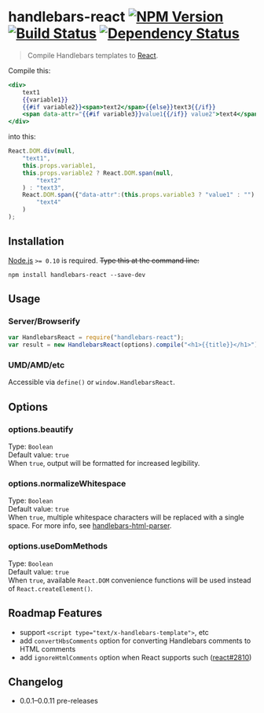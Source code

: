 # handlebars-react [![NPM Version][npm-image]][npm-url] [![Build Status][travis-image]][travis-url] [![Dependency Status][david-image]][david-url]
> Compile Handlebars templates to [React](https://facebook.github.io/react/).

Compile this:
```handlebars
<div>
	text1
	{{variable1}}
	{{#if variable2}}<span>text2</span>{{else}}text3{{/if}}
	<span data-attr="{{#if variable3}}value1{{/if}} value2">text4</span>
</div>
```
into this:
```js
React.DOM.div(null,
	"text1",
	this.props.variable1,
	this.props.variable2 ? React.DOM.span(null,
		"text2"
	) : "text3",
	React.DOM.span({"data-attr":(this.props.variable3 ? "value1" : "") + " value2"},
		"text4"
	)
);
```


## Installation
[Node.js](http://nodejs.org/) `>= 0.10` is required. ~~Type this at the command line:~~
```shell
npm install handlebars-react --save-dev
```


## Usage
### Server/Browserify
```js
var HandlebarsReact = require("handlebars-react");
var result = new HandlebarsReact(options).compile("<h1>{{title}}</h1>");
```
### UMD/AMD/etc
Accessible via `define()` or `window.HandlebarsReact`.


## Options

### options.beautify
Type: `Boolean`  
Default value: `true`  
When `true`, output will be formatted for increased legibility.

### options.normalizeWhitespace
Type: `Boolean`  
Default value: `true`  
When `true`, multiple whitespace characters will be replaced with a single space. For more info, see [handlebars-html-parser](https://github.com/stevenvachon/handlebars-html-parser).

### options.useDomMethods
Type: `Boolean`  
Default value: `true`  
When `true`, available `React.DOM` convenience functions will be used instead of `React.createElement()`.


## Roadmap Features
* support `<script type="text/x-handlebars-template">`, etc
* add `convertHbsComments` option for converting Handlebars comments to HTML comments
* add `ignoreHtmlComments` option when React supports such ([react#2810](https://github.com/facebook/react/issues/2810))


## Changelog
* 0.0.1–0.0.11 pre-releases


[npm-image]: https://img.shields.io/npm/v/handlebars-react.svg
[npm-url]: https://npmjs.org/package/handlebars-react
[travis-image]: https://img.shields.io/travis/stevenvachon/handlebars-react.svg
[travis-url]: https://travis-ci.org/stevenvachon/handlebars-react
[david-image]: https://img.shields.io/david/stevenvachon/handlebars-react.svg
[david-url]: https://david-dm.org/stevenvachon/handlebars-react
